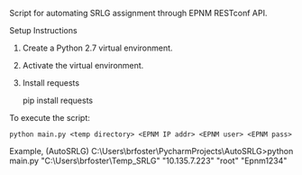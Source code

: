 Script for automating SRLG assignment through EPNM RESTconf API.

Setup Instructions

1) Create a Python 2.7 virtual environment.

2) Activate the virtual environment.

3) Install requests

    pip install requests



To execute the script:

    python main.py <temp directory> <EPNM IP addr> <EPNM user> <EPNM pass>

Example,
    (AutoSRLG) C:\Users\brfoster\PycharmProjects\AutoSRLG>python main.py "C:\Users\brfoster\Temp_SRLG" "10.135.7.223" "root" "Epnm1234"
